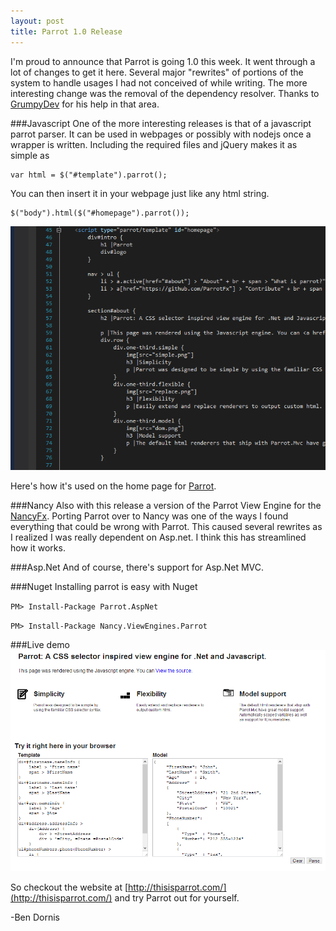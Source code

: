 ```yaml
---
layout: post
title: Parrot 1.0 Release
---
```


I'm proud to announce that Parrot is going 1.0 this week. It went through a lot of changes to get it here. Several major "rewrites" of portions of the system to handle usages I had not conceived of while writing.
The more interesting change was the removal of the dependency resolver. Thanks to [GrumpyDev](http://www.grumpydev.com/) for his help in that area.

###Javascript
One of the more interesting releases is that of a javascript parrot parser. It can be used in webpages or possibly with nodejs once a wrapper is written.
Including the required files and jQuery makes it as simple as 

    var html = $("#template").parrot();
	
You can then insert it in your webpage just like any html string.

    $("body").html($("#homepage").parrot());

![Parrot in javascript](/images/parrot-javascript.png)

Here's how it's used on the home page for [Parrot](http://thisisparrot.com/).

###Nancy
Also with this release a version of the Parrot View Engine for the [NancyFx](http://nancyfx.org/). Porting Parrot over to Nancy was one of the ways I found everything that could be wrong with Parrot. This caused several rewrites as I realized I was really dependent on Asp.net.
I think this has streamlined how it works. 


###Asp.Net
And of course, there's support for Asp.Net MVC.

###Nuget
Installing parrot is easy with Nuget
<div class="nuget-badge"><p><code>PM&gt; Install-Package Parrot.AspNet</code></p></div>
<div class="nuget-badge"><p><code>PM&gt; Install-Package Nancy.ViewEngines.Parrot</code></p></div>


###Live demo
![This is parrot](/images/thisisparrot.png)

So checkout the website at [http://thisisparrot.com/](http://thisisparrot.com/) and try Parrot out for yourself.

-Ben Dornis